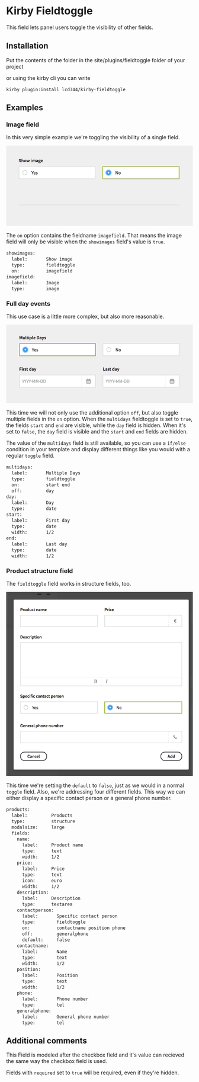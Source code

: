 # Kirby Fieldtoggle

This field lets panel users toggle the visibility of other fields.

## Installation

Put the contents of the folder in the site/plugins/fieldtoggle folder of your project

or using the kirby cli you can write

````
kirby plugin:install lcd344/kirby-fieldtoggle
````

## Examples

### Image field

In this very simple example we're toggling the visibility of a single field.

![Show image](showimage.gif?raw=true)

The `on` option contains the fieldname `imagefield`. That means the image field will only be visible when the `showimages` field's value is `true`.

````
showimages:
  label:       Show image
  type:        fieldtoggle
  on:          imagefield
imagefield:
  label:       Image
  type:        image
````

### Full day events

This use case is a little more complex, but also more reasonable.

![Multiple Days](multidays.gif?raw=true)

This time we will not only use the additional option `off`, but also toggle multiple fields in the `on` option. When the `multidays` fieldtoggle is set to `true`, the fields `start` and `end` are visible, while the `day` field is hidden. When it's set to `false`, the `day` field is visible and the `start` and `end` fields are hidden.

The value of the `multidays` field is still available, so you can use a `if/else` condition in your template and display different things like you would with a regular `toggle` field.

````
multidays:
  label:       Multiple Days
  type:        fieldtoggle
  on:          start end
  off:         day
day:
  label:       Day
  type:        date
start:
  label:       First day
  type:        date
  width:       1/2
end:
  label:       Last day
  type:        date
  width:       1/2
````

### Product structure field

The `fieldtoggle` field works in structure fields, too.

![Structure](structure.gif?raw=true)

This time we're setting the `default` to `false`, just as we would in a normal `toggle` field. Also, we're addressing four different fields. This way we can either display a specific contact person or a general phone number.

````
products:
  label:         Products
  type:          structure
  modalsize:     large
  fields:
    name:
      label:     Product name
      type:      text
      width:     1/2
    price:
      label:     Price
      type:      text
      icon:      euro
      width:     1/2
    description:
      label:     Description
      type:      textarea
    contactperson:
      label:       Specific contact person
      type:        fieldtoggle
      on:          contactname position phone
      off:         generalphone
      default:     false
    contactname:
      label:       Name
      type:        text
      width:       1/2
    position:
      label:       Position
      type:        text
      width:       1/2
    phone:
      label:       Phone number
      type:        tel
    generalphone:
      label:       General phone number
      type:        tel
````

## Additional comments

This Field is modeled after the checkbox field and it's value can recieved the same way the checkbox field is used.

Fields with `required` set to `true` will be required, even if they're hidden.
